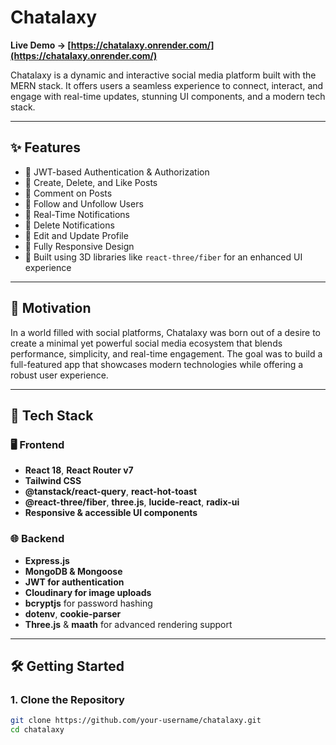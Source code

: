 # Chatalaxy

**Live Demo → [https://chatalaxy.onrender.com/](https://chatalaxy.onrender.com/)**

Chatalaxy is a dynamic and interactive social media platform built with the MERN stack. It offers users a seamless experience to connect, interact, and engage with real-time updates, stunning UI components, and a modern tech stack.

---

## ✨ Features

- 🔐 JWT-based Authentication & Authorization
- 📝 Create, Delete, and Like Posts
- 💬 Comment on Posts
- 👥 Follow and Unfollow Users
- 🔔 Real-Time Notifications
- 🧹 Delete Notifications
- 🧑 Edit and Update Profile
- 📱 Fully Responsive Design
- 🧠 Built using 3D libraries like `react-three/fiber` for an enhanced UI experience

---

## 🎯 Motivation

In a world filled with social platforms, Chatalaxy was born out of a desire to create a minimal yet powerful social media ecosystem that blends performance, simplicity, and real-time engagement. The goal was to build a full-featured app that showcases modern technologies while offering a robust user experience.

---

## 🔧 Tech Stack

### 🖥️ Frontend
- **React 18**, **React Router v7**
- **Tailwind CSS**
- **@tanstack/react-query**, **react-hot-toast**
- **@react-three/fiber**, **three.js**, **lucide-react**, **radix-ui**
- **Responsive & accessible UI components**

### 🌐 Backend
- **Express.js**
- **MongoDB & Mongoose**
- **JWT for authentication**
- **Cloudinary for image uploads**
- **bcryptjs** for password hashing
- **dotenv**, **cookie-parser**
- **Three.js** & **maath** for advanced rendering support

---

## 🛠️ Getting Started

### 1. Clone the Repository

```bash
git clone https://github.com/your-username/chatalaxy.git
cd chatalaxy








